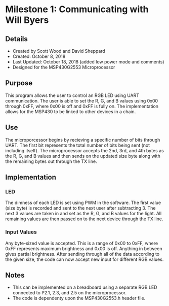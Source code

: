 # Milestone 1: Communicating with Will Byers
## Details
- Created by Scott Wood and David Sheppard
- Created: October 8, 2018
- Last Updated: October 18, 2018 (added low power mode and comments)
- Designed for the MSP430G2553 Microprocessor
## Purpose
This program allows the user to control an RGB LED using UART communication. The user is able to set the R, G, and B values using 0x00 through 0xFF, where 0x00 is off and 0xFF is fully on. The implementation allows for the MSP430 to be linked to other devices in a chain.
## Use
The microporcessor begins by recieving a specific number of bits through UART. The first bit represents the total number of bits being sent (not including itself). The microprocessor accepts the 2nd, 3rd, and 4th bytes as the R, G, and B values and then sends on the updated size byte along with the remaining bytes out through the TX line.
## Implementation
### LED
The dimness of each LED is set using PWM in the software. The first value (size byte) is recorded and sent to the next user after subtracting 3. The next 3 values are taken in and set as the R, G, and B values for the light. All remaining values are then passed on to the next device through the TX line. 
### Input Values
Any byte-sized value is accepted. This is a range of 0x00 to 0xFF, where 0xFF represents maximum brightness and 0x00 is off. Anything in between gives partial brightness. After sending through all of the data according to the given size, the code can now accept new input for different RGB values.
## Notes
- This can be implemented on a breadboard using a separate RGB LED connected to P2.1, 2.3, and 2.5 on the microprocessor.
- The code is dependenty upon the MSP430G2553.h header file.
